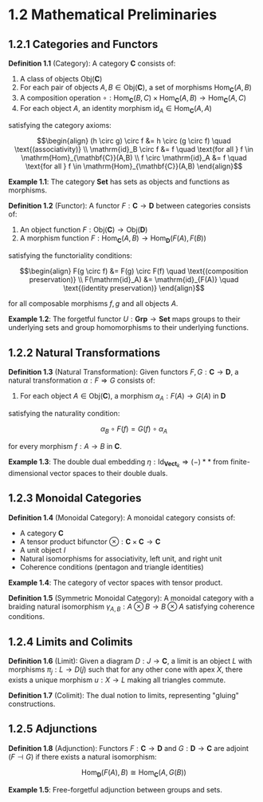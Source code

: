 # 1.2 Mathematical Preliminaries

## 1.2.1 Categories and Functors

**Definition 1.1** (Category): A category $\mathbf{C}$ consists of:

1. A class of objects $\mathrm{Obj}(\mathbf{C})$
2. For each pair of objects $A, B \in \mathrm{Obj}(\mathbf{C})$, a set of
   morphisms $\mathrm{Hom}_{\mathbf{C}}(A,B)$
3. A composition operation
   $\circ: \mathrm{Hom}_{\mathbf{C}}(B,C) \times \mathrm{Hom}_{\mathbf{C}}(A,B) \to \mathrm{Hom}_{\mathbf{C}}(A,C)$
4. For each object $A$, an identity morphism
   $\mathrm{id}_A \in \mathrm{Hom}_{\mathbf{C}}(A,A)$

satisfying the category axioms:

$$\begin{align}
(h \circ g) \circ f &= h \circ (g \circ f) \quad \text{(associativity)} \\
\mathrm{id}_B \circ f &= f \quad \text{for all } f \in \mathrm{Hom}_{\mathbf{C}}(A,B) \\
f \circ \mathrm{id}_A &= f \quad \text{for all } f \in \mathrm{Hom}_{\mathbf{C}}(A,B)
\end{align}$$

**Example 1.1**: The category $\mathbf{Set}$ has sets as objects and functions
as morphisms.

**Definition 1.2** (Functor): A functor $F: \mathbf{C} \to \mathbf{D}$ between
categories consists of:

1. An object function $F: \mathrm{Obj}(\mathbf{C}) \to \mathrm{Obj}(\mathbf{D})$
2. A morphism function
   $F: \mathrm{Hom}_{\mathbf{C}}(A,B) \to \mathrm{Hom}_{\mathbf{D}}(F(A),F(B))$

satisfying the functoriality conditions:

$$\begin{align}
F(g \circ f) &= F(g) \circ F(f) \quad \text{(composition preservation)} \\
F(\mathrm{id}_A) &= \mathrm{id}_{F(A)} \quad \text{(identity preservation)}
\end{align}$$

for all composable morphisms $f, g$ and all objects $A$.

**Example 1.2**: The forgetful functor $U: \mathbf{Grp} \to \mathbf{Set}$ maps
groups to their underlying sets and group homomorphisms to their underlying
functions.

## 1.2.2 Natural Transformations

**Definition 1.3** (Natural Transformation): Given functors
$F, G: \mathbf{C} \to \mathbf{D}$, a natural transformation
$\alpha: F \Rightarrow G$ consists of:

1. For each object $A \in \mathrm{Obj}(\mathbf{C})$, a morphism
   $\alpha_A: F(A) \to G(A)$ in $\mathbf{D}$

satisfying the naturality condition:

$$\alpha_B \circ F(f) = G(f) \circ \alpha_A$$

for every morphism $f: A \to B$ in $\mathbf{C}$.

**Example 1.3**: The double dual embedding
$\eta: \mathrm{Id}_{\mathbf{Vect}_k} \Rightarrow (-)**$ from finite-dimensional
vector spaces to their double duals.

## 1.2.3 Monoidal Categories

**Definition 1.4** (Monoidal Category): A monoidal category consists of:

- A category $\mathbf{C}$
- A tensor product bifunctor
  $\otimes: \mathbf{C} \times \mathbf{C} \to \mathbf{C}$
- A unit object $I$
- Natural isomorphisms for associativity, left unit, and right unit
- Coherence conditions (pentagon and triangle identities)

**Example 1.4**: The category of vector spaces with tensor product.

**Definition 1.5** (Symmetric Monoidal Category): A monoidal category with a
braiding natural isomorphism $\gamma_{A,B}: A \otimes B \to B \otimes A$
satisfying coherence conditions.

## 1.2.4 Limits and Colimits

**Definition 1.6** (Limit): Given a diagram $D: J \to \mathbf{C}$, a limit is an
object $L$ with morphisms $\pi_j: L \to D(j)$ such that for any other cone with
apex $X$, there exists a unique morphism $u: X \to L$ making all triangles
commute.

**Definition 1.7** (Colimit): The dual notion to limits, representing "gluing"
constructions.

## 1.2.5 Adjunctions

**Definition 1.8** (Adjunction): Functors $F: \mathbf{C} \to \mathbf{D}$ and
$G: \mathbf{D} \to \mathbf{C}$ are adjoint ($F \dashv G$) if there exists a
natural isomorphism:

$$\mathrm{Hom}_{\mathbf{D}}(F(A), B) \cong \mathrm{Hom}_{\mathbf{C}}(A, G(B))$$

**Example 1.5**: Free-forgetful adjunction between groups and sets.
